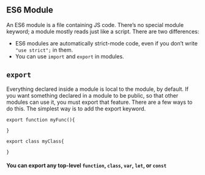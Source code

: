 ## ES6 Module
An ES6 module is a file containing JS code. There’s no special module keyword; a module mostly reads just like a script.
There are two differences:
* ES6 modules are automatically strict-mode code, even if you don’t write `"use strict";` in them.
* You can use `import` and `export` in modules.

## `export`
Everything declared inside a module is local to the module, by default. If you want something declared in a module to be public, 
so that other modules can use it, you must export that feature. There are a few ways to do this. The simplest way is to add the export keyword.
```
export function myFunc(){

}

export class myClass{

}
```
#### You can export any top-level `function`, `class`, `var`, `let`, or `const`

